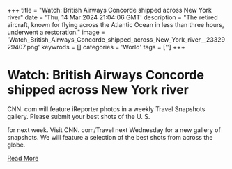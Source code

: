 +++
title = "Watch: British Airways Concorde shipped across New York river"
date = 'Thu, 14 Mar 2024 21:04:06 GMT'
description = "The retired aircraft, known for flying across the Atlantic Ocean in less than three hours, underwent a restoration."
image = 'Watch_British_Airways_Concorde_shipped_across_New_York_river__2332929407.png'
keywrods =  []
categories = 'World'
tags = ['']
+++

# Watch: British Airways Concorde shipped across New York river

CNN.
com will feature iReporter photos in a weekly Travel Snapshots gallery.
Please submit your best shots of the U.
S.

for next week.
Visit CNN.
com/Travel next Wednesday for a new gallery of snapshots.
We will feature a selection of the best shots from across the globe.


[Read More](https://www.bbc.co.uk/news/world-us-canada-68570988)
